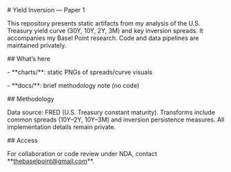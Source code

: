 \# Yield Inversion — Paper 1



This repository presents static artifacts from my analysis of the U.S. Treasury yield curve (30Y, 10Y, 2Y, 3M) and key inversion spreads. It accompanies my Basel Point research. Code and data pipelines are maintained privately.



\## What’s here

\- \*\*charts/\*\*: static PNGs of spreads/curve visuals

\- \*\*docs/\*\*: brief methodology note (no code)



\## Methodology

Data source: FRED (U.S. Treasury constant maturity). Transforms include common spreads (10Y–2Y, 10Y–3M) and inversion persistence measures. All implementation details remain private.



\## Access

For collaboration or code review under NDA, contact \*\*thebaselpoint@gmail.com\*\*.

